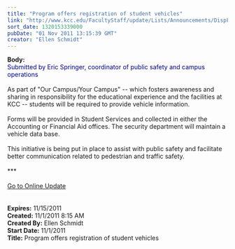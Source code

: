 ```yaml
---
title: "Program offers registration of student vehicles"
link: "http://www.kcc.edu/FacultyStaff/update/Lists/Announcements/DispForm.aspx?ID=504"
sort_date: 1320153339000
pubDate: "01 Nov 2011 13:15:39 GMT"
creator: "Ellen Schmidt"
---
```


<div><b>Body:</b> <div class="ExternalClassD8DC0A503AF04453A965F4F3E8745EBF">
<div>
<p style="margin:0in 0in 0pt" class="MsoPlainText"><font color="#000080">Submitted by Eric Springer, coordinator of public safety and campus operations</font></p>
<p style="margin:0in 0in 0pt" class="MsoPlainText"> </p>
<p style="margin:0in 0in 0pt" class="MsoPlainText">As part of &quot;Our Campus/Your Campus&quot; -- which fosters awareness and sharing in responsibility for the educational experience and the facilities at KCC -- students will be required to provide vehicle information.</p>
<p style="margin:0in 0in 0pt" class="MsoPlainText"> </p>
<p style="margin:0in 0in 0pt" class="MsoPlainText">Forms will be provided in Student Services and collected in either the Accounting or Financial Aid offices. The security department will maintain a vehicle data base. </p>
<p style="margin:0in 0in 0pt" class="MsoPlainText"> </p>
<p style="margin:0in 0in 0pt" class="MsoPlainText">This initiative is being put in place to assist with public safety and facilitate better communication related to pedestrian and traffic safety.</p>
<p style="margin:0in 0in 0pt" class="MsoPlainText"> </p>
<p style="margin:0in 0in 0pt" class="MsoPlainText">***</p>
<p style="margin:0in 0in 0pt" class="MsoPlainText"> </p>
<p style="margin:0in 0in 0pt" class="MsoPlainText"><a href="/FacultyStaff/update/Pages/dailyupdate.aspx">Go to Online Update</a></p>
<p style="margin:0in 0in 0pt" class="MsoPlainText"><br /> </p></div></div></div>
<div><b>Expires:</b> 11/15/2011</div>
<div><b>Created:</b> 11/1/2011 8:15 AM</div>
<div><b>Created By:</b> Ellen Schmidt</div>
<div><b>Start Date:</b> 11/1/2011</div>
<div><b>Title:</b> Program offers registration of student vehicles</div>
